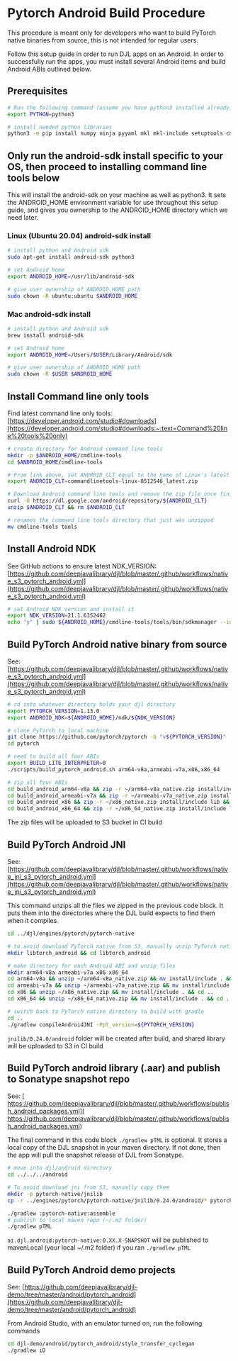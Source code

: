 
# Pytorch Android Build Procedure

This procedure is meant only for developers who want to build PyTorch native binaries from source, this is not intended for regular users.

Follow this setup guide in order to run DJL apps on an Android. In order to successfully run the apps, you must install several Android items and build Android ABIs outlined below.

## Prerequisites

```sh
# Run the following command (assume you have python3 installed already)
export PYTHON=python3

# install needed python libraries
python3 -m pip install numpy ninja pyyaml mkl mkl-include setuptools cmake cffi typing_extensions
```
## Only run the android-sdk install specific to your OS, then proceed to installing command line tools below

This will install the android-sdk on your machine as well as python3. It sets the ANDROID_HOME environment variable for use throughout this setup guide, and gives you ownership to the ANDROID_HOME directory which we need later.

### Linux (Ubuntu 20.04) android-sdk install

```sh
# install python and Android sdk
sudo apt-get install android-sdk python3

# set Android home
export ANDROID_HOME=/usr/lib/android-sdk

# give user ownership of ANDROID_HOME path
sudo chown -R ubuntu:ubuntu $ANDROID_HOME
```

### Mac android-sdk install

```sh
# install python and Android sdk
brew install android-sdk

# set Android home
export ANDROID_HOME=/Users/$USER/Library/Android/sdk

# give user ownership of ANDROID_HOME path
sudo chown -R $USER $ANDROID_HOME 
```

## Install Command line only tools

Find latest command line only tools: [https://developer.android.com/studio#downloads](https://developer.android.com/studio#downloads:~:text=Command%20line%20tools%20only)

```sh
# create directory for Android command line tools
mkdir -p $ANDROID_HOME/cmdline-tools
cd $ANDROID_HOME/cmdline-tools

# From link above, set ANDROID_CLT equal to the name of Linux's latest SDK tools package release
export ANDROID_CLT=commandlinetools-linux-8512546_latest.zip

# Download Android command line tools and remove the zip file once finished unzipping
curl -O https://dl.google.com/android/repository/${ANDROID_CLT}
unzip $ANDROID_CLT && rm $ANDROID_CLT

# renames the command line tools directory that just was unzipped
mv cmdline-tools tools
```

## Install Android NDK

See GitHub actions to ensure latest NDK_VERSION: [https://github.com/deepjavalibrary/djl/blob/master/.github/workflows/native_s3_pytorch_android.yml](https://github.com/deepjavalibrary/djl/blob/master/.github/workflows/native_s3_pytorch_android.yml)

```sh
# set Android NDK version and install it
export NDK_VERSION=21.1.6352462
echo "y" | sudo ${ANDROID_HOME}/cmdline-tools/tools/bin/sdkmanager --install "ndk;${NDK_VERSION}"
```

## Build PyTorch Android native binary from source

See: [https://github.com/deepjavalibrary/djl/blob/master/.github/workflows/native_s3_pytorch_android.yml](https://github.com/deepjavalibrary/djl/blob/master/.github/workflows/native_s3_pytorch_android.yml)

```sh
# cd into whatever directory holds your djl directory
export PYTORCH_VERSION=1.13.0
export ANDROID_NDK=${ANDROID_HOME}/ndk/${NDK_VERSION}

# clone PyTorch to local machine
git clone https://github.com/pytorch/pytorch -b "v${PYTORCH_VERSION}" --recursive
cd pytorch

# need to build all four ABIs
export BUILD_LITE_INTERPRETER=0
./scripts/build_pytorch_android.sh arm64-v8a,armeabi-v7a,x86,x86_64

# zip all four ABIs
cd build_android_arm64-v8a && zip -r ~/arm64-v8a_native.zip install/include lib && cd ..
cd build_android_armeabi-v7a && zip -r ~/armeabi-v7a_native.zip install/include lib && cd ..
cd build_android_x86 && zip -r ~/x86_native.zip install/include lib && cd ..
cd build_android_x86_64 && zip -r ~/x86_64_native.zip install/include lib && cd ..
```

The zip files will be uploaded to S3 bucket in CI build

## Build PyTorch Android JNI

See: [https://github.com/deepjavalibrary/djl/blob/master/.github/workflows/native_jni_s3_pytorch_android.yml](https://github.com/deepjavalibrary/djl/blob/master/.github/workflows/native_jni_s3_pytorch_android.yml)

This command unzips all the files we zipped in the previous code block. It puts them into the directories where the DJL build expects to find them when it compiles.

```sh
cd ../djl/engines/pytorch/pytorch-native

# to avoid download PyTorch native from S3, manually unzip PyTorch native
mkdir libtorch_android && cd libtorch_android

# make directory for each Android ABI and unzip files
mkdir arm64-v8a armeabi-v7a x86 x86_64
cd arm64-v8a && unzip ~/arm64-v8a_native.zip && mv install/include . && cd ..
cd armeabi-v7a && unzip ~/armeabi-v7a_native.zip && mv install/include . && cd ..
cd x86 && unzip ~/x86_native.zip && mv install/include . && cd ..
cd x86_64 && unzip ~/x86_64_native.zip && mv install/include . && cd ..

# switch back to PyTorch native directory to build with gradle
cd ..
./gradlew compileAndroidJNI -Ppt_version=${PYTORCH_VERSION}
```

`jnilib/0.24.0/android` folder will be created after build, and shared library will be uploaded to S3 in CI build

## Build PyTorch android library (.aar) and publish to Sonatype snapshot repo

See: [ https://github.com/deepjavalibrary/djl/blob/master/.github/workflows/publish_android_packages.yml]( https://github.com/deepjavalibrary/djl/blob/master/.github/workflows/publish_android_packages.yml)

The final command in this code block `./gradlew pTML` is optional. It stores a local copy of the DJL snapshot in your maven directory. If not done, then the app will pull the snapshot release of DJL from Sonatype. 

```sh
# move into djl/android directory
cd ../../../android 

# To avoid download jni from S3, manually copy them
mkdir -p pytorch-native/jnilib
cp -r ../engines/pytorch/pytorch-native/jnilib/0.24.0/android/* pytorch-native/jnilib

./gradlew :pytorch-native:assemble
# publish to local maven repo (~/.m2 folder)
./gradlew pTML
```

`ai.djl.android:pytorch-native:0.XX.X-SNAPSHOT` will be published to mavenLocal (your local ~/.m2 folder) if you ran `./gradlew pTML`

## Build PyTorch Android demo projects

See: [https://github.com/deepjavalibrary/djl-demo/tree/master/android/pytorch_android](https://github.com/deepjavalibrary/djl-demo/tree/master/android/pytorch_android)

From Android Studio, with an emulator turned on, run the following commands

```sh
cd djl-demo/android/pytorch_android/style_transfer_cyclegan
./gradlew iD
```
